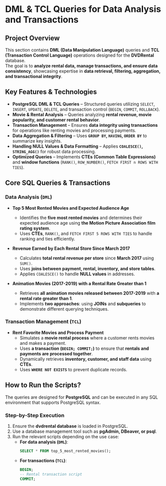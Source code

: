 # DML & TCL Queries for Data Analysis and Transactions  

## **Project Overview**  
This section contains **DML (Data Manipulation Language)** queries and **TCL (Transaction Control Language)** operations designed for the **DVDRental** database.  
The goal is to **analyze rental data, manage transactions, and ensure data consistency**, showcasing expertise in **data retrieval, filtering, aggregation, and transactional integrity**.  

## **Key Features & Technologies**  

- **PostgreSQL DML & TCL Queries** – Structured queries utilizing `SELECT`, `INSERT`, `UPDATE`, `DELETE`, and transaction control (`BEGIN`, `COMMIT`, `ROLLBACK`).  
- **Movie & Rental Analysis** – Queries analyzing **rental revenue, movie popularity, and customer rental behavior**.  
- **Transaction Management** – Ensures **data integrity using transactions** for operations like renting movies and processing payments.  
- **Data Aggregation & Filtering** – Uses **`GROUP BY`, `HAVING`, `ORDER BY`** to summarize key insights.  
- **Handling NULL Values & Data Formatting** – Applies **`COALESCE()`, `STRING_AGG()`** for robust data processing.  
- **Optimized Queries** – Implements **CTEs (Common Table Expressions)** and **window functions** (`RANK()`, `ROW_NUMBER()`, `FETCH FIRST n ROWS WITH TIES`).  

## **Core SQL Queries & Transactions**  

### **Data Analysis (`DML`)**
- **Top 5 Most Rented Movies and Expected Audience Age**  
  - Identifies the **five most rented movies** and determines their expected audience age using **the Motion Picture Association film rating system**.  
  - Uses **CTEs**, `RANK()`, and `FETCH FIRST 5 ROWS WITH TIES` to handle ranking and ties efficiently.  

- **Revenue Earned by Each Rental Store Since March 2017**  
  - Calculates **total rental revenue per store** since **March 2017** using `SUM()`.  
  - Uses **joins between payment, rental, inventory, and store tables**.  
  - Applies `COALESCE()` to handle **NULL values** in addresses.  

- **Animation Movies (2017-2019) with a Rental Rate Greater than 1**  
  - Retrieves **all animation movies released between 2017-2019** with **a rental rate greater than 1**.  
  - Implements **two approaches**: using **JOINs** and **subqueries** to demonstrate different querying techniques.  

### **Transaction Management (`TCL`)**
- **Rent Favorite Movies and Process Payment**  
  - Simulates a **movie rental process** where a customer rents movies and makes a payment.  
  - Uses **a transaction (`BEGIN; COMMIT;`)** to ensure that **rentals and payments are processed together**.  
  - Dynamically retrieves **inventory, customer, and staff data** using **CTEs**.  
  - Uses **`WHERE NOT EXISTS`** to prevent duplicate records.  

## **How to Run the Scripts?**  

The queries are designed for **PostgreSQL** and can be executed in any SQL environment that supports PostgreSQL syntax.  

### **Step-by-Step Execution**
1. Ensure the **dvdrental database** is loaded in PostgreSQL.  
2. Use a database management tool such as **pgAdmin, DBeaver, or psql**.  
3. Run the relevant scripts depending on the use case:  
   - **For data analysis (`DML`)**:  
     ```sql
     SELECT * FROM top_5_most_rented_movies();
     ```
   - **For transactions (`TCL`)**:  
     ```sql
     BEGIN;
     -- Rental transaction script
     COMMIT;
     ```  
